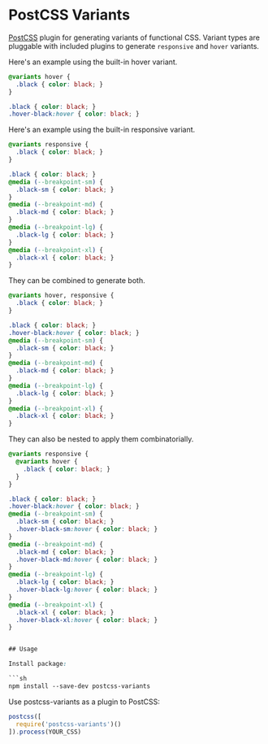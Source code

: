# PostCSS Variants

[PostCSS] plugin for generating variants of functional CSS. Variant types are pluggable with included plugins to generate `responsive` and `hover` variants.

[PostCSS]: https://github.com/postcss/postcss

Here's an example using the built-in hover variant.

```css
@variants hover {
  .black { color: black; }
}
```

```css
.black { color: black; }
.hover-black:hover { color: black; }
```

Here's an example using the built-in responsive variant.

```css
@variants responsive {
  .black { color: black; }
}
```

```css
.black { color: black; }
@media (--breakpoint-sm) {
  .black-sm { color: black; }
}
@media (--breakpoint-md) {
  .black-md { color: black; }
}
@media (--breakpoint-lg) {
  .black-lg { color: black; }
}
@media (--breakpoint-xl) {
  .black-xl { color: black; }
}
```

They can be combined to generate both.

```css
@variants hover, responsive {
  .black { color: black; }
}
```

```css
.black { color: black; }
.hover-black:hover { color: black; }
@media (--breakpoint-sm) {
  .black-sm { color: black; }
}
@media (--breakpoint-md) {
  .black-md { color: black; }
}
@media (--breakpoint-lg) {
  .black-lg { color: black; }
}
@media (--breakpoint-xl) {
  .black-xl { color: black; }
}
```

They can also be nested to apply them combinatorially.

```css
@variants responsive {
  @variants hover {
    .black { color: black; }
  }
}
```

```css
.black { color: black; }
.hover-black:hover { color: black; }
@media (--breakpoint-sm) {
  .black-sm { color: black; }
  .hover-black-sm:hover { color: black; }
}
@media (--breakpoint-md) {
  .black-md { color: black; }
  .hover-black-md:hover { color: black; }
}
@media (--breakpoint-lg) {
  .black-lg { color: black; }
  .hover-black-lg:hover { color: black; }
}
@media (--breakpoint-xl) {
  .black-xl { color: black; }
  .hover-black-xl:hover { color: black; }
}


## Usage

Install package:

```sh
npm install --save-dev postcss-variants
```

Use postcss-variants as a plugin to PostCSS:

```js
postcss([
  require('postcss-variants')()
]).process(YOUR_CSS)
```
